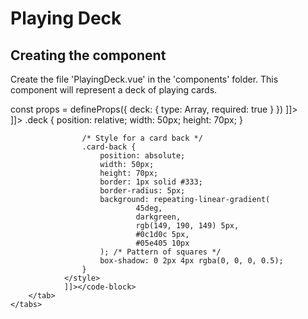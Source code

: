 # Playing Deck

## Creating the component

Create the file 'PlayingDeck.vue' in the 'components' folder. This component will represent a deck of playing cards.

<tabs>
    <tab title="script">
        <code-block lang="html">
    <![CDATA[
        <script setup>
            const props = defineProps({
                deck: {
                    type: Array,
                    required: true
                }
            })
        </script>
    ]]>
    </code-block>
    </tab>
    <tab title="template">
        <code-block lang="html">
            <![CDATA[
                <template>
                    <div class="deck">
                        <!-- Render 3 overlapped card backs to represent the deck -->
                        <div
                                v-for="n in 3"
                                :key="n"
                                class="card-back"
                                :style="{ top: ((n - 1) * 3) + 'px', 
                                left: ((n - 1) * 3) + 'px' }"
                        ></div>
                    </div>
                </template>
            ]]></code-block>
    </tab>
    <tab title="style">
        <code-block lang="javascript">
            <![CDATA[
                <style scoped>
                    .deck {
                        position: relative;
                        width: 50px;
                        height: 70px;
                    }
                
                    /* Style for a card back */
                    .card-back {
                        position: absolute;
                        width: 50px;
                        height: 70px;
                        border: 1px solid #333;
                        border-radius: 5px;
                        background: repeating-linear-gradient(
                                45deg,
                                darkgreen,
                                rgb(149, 190, 149) 5px,
                                #0c1d0c 5px,
                                #05e405 10px
                        ); /* Pattern of squares */
                        box-shadow: 0 2px 4px rgba(0, 0, 0, 0.5);
                    }
                </style>
                ]]></code-block>
        </tab>
    </tabs>

